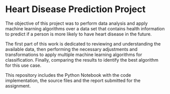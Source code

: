 # Heart Disease Prediction Project

The objective of this project was to perform data analysis and apply machine learning algorithms over a data set that contains health information to predict if a person is more likely to have heart disease in the future.

The first part of this work is dedicated to reviewing and understanding the available data, then performing the necessary adjustments and transformations to apply multiple machine learning algorithms for classification. Finally, comparing the results to identify the best algorithm for this use case.

This repository includes the Python Notebook with the code implementation, the source files and the report submitted for the assignment.
